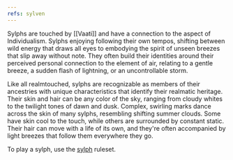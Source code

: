 ```yaml
---
refs: sylven
---
```


Sylphs are touched by [[Vaati]] and have a connection to the aspect of Individualism. Sylphs enjoying following their own tempos, shifting between wild energy that draws all eyes to embodying the spirit of unseen breezes that slip away without note. They often build their identities around their perceived personal connection to the element of air, relating to a gentle breeze, a sudden flash of lightning, or an uncontrollable storm.

Like all realmtouched, sylphs are recognizable as members of their ancestries with unique characteristics that identify their realmatic heritage. Their skin and hair can be any color of the sky, ranging from cloudy whites to the twilight tones of dawn and dusk. Complex, swirling marks dance across the skin of many sylphs, resembling shifting summer clouds. Some have skin cool to the touch, while others are surrounded by constant static. Their hair can move with a life of its own, and they're often accompanied by light breezes that follow them everywhere they go.

To play a sylph, use the [sylph](https://2e.aonprd.com/Ancestries.aspx?ID=37) ruleset.

